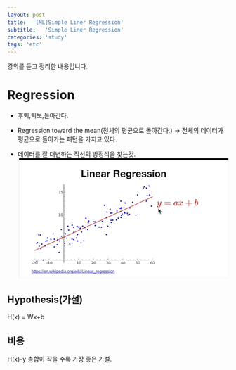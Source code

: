 ```yaml
---
layout: post
title:  '[ML]Simple Liner Regression'
subtitle:   'Simple Liner Regression'
categories: 'study'
tags: 'etc'
---
```


강의를 듣고 정리한 내용입니다.

# Regression

- 후퇴,퇴보,돌아간다.

- Regression toward the mean(전체의 평균으로 돌아간다.) -> 전체의 데이터가 평균으로 돌아가는 패턴을 가지고 있다.

- 데이터를 잘 대변하는 직선의 방정식을 찾는것. 
![](/assets/img/posts/2019-08-27-12-53-15.png)

## Hypothesis(가설)

H(x) = Wx+b

## 비용 
H(x)-y 총합이 작을 수록 가장 좋은 가설.

